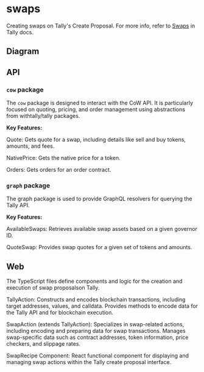 # swaps

Creating swaps on Tally's Create Proposal. For more info, refer to [Swaps](https://docs.tally.xyz/knowledge-base/proposals/creating-proposals/swaps) in Tally docs.

## Diagram



## API

### `cow` package

The `cow` package is designed to interact with the CoW API. It is particularly focused on quoting, pricing, and order management using abstractions from withtally/tally packages.

**Key Features:**

Quote: Gets quote for a swap, including details like sell and buy tokens, amounts, and fees.

NativePrice: Gets the native price for a token.

Orders: Gets orders for an order contract.

### `graph` package

The graph package is used to provide GraphQL resolvers for querying the Tally API.

**Key Features:**

AvailableSwaps: Retrieves available swap assets based on a given governor ID.

QuoteSwap: Provides swap quotes for a given set of tokens and amounts.


## Web

The TypeScript files define components and logic for the creation and execution of swap proposalson Tally.

TallyAction:
Constructs and encodes blockchain transactions, including target addresses, values, and calldata.
Provides methods to encode data for the Tally API and for blockchain execution.

SwapAction (extends TallyAction):
Specializes in swap-related actions, including encoding and preparing data for swap transactions.
Manages swap-specific data such as contract addresses, token information, price checkers, and slippage rates.

SwapRecipe Component:
React functional component for displaying and managing swap actions within the Tally create proposal interface.
